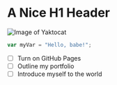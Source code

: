 # A Nice H1 Header
![Image of Yaktocat](https://octodex.github.com/images/yaktocat.png)
``` javascript
var myVar = "Hello, babe!";
```
- [ ] Turn on GitHub Pages
- [ ] Outline my portfolio
- [ ] Introduce myself to the world
